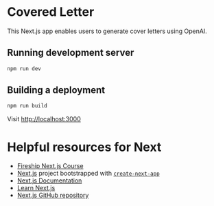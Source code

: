 # Covered Letter

This Next.js app enables users to generate cover letters using OpenAI.

## Running development server

```sh
npm run dev
```

## Building a deployment

```sh
npm run build
```

Visit [http://localhost:3000](http://localhost:3000)

# Helpful resources for Next

- [Fireship Next.js Course](https://fireship.io/courses/nextjs/)
- [Next.js](https://nextjs.org/) project bootstrapped with [`create-next-app`](https://github.com/vercel/next.js/tree/canary/packages/create-next-app)
- [Next.js Documentation](https://nextjs.org/docs)
- [Learn Next.js](https://nextjs.org/learn)
- [Next.js GitHub repository](https://github.com/vercel/next.js/)
